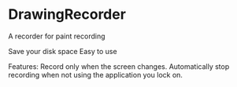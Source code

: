 # DrawingRecorder
A recorder for paint recording

Save your disk space
Easy to use

Features:
  Record only when the screen changes.
  Automatically stop recording when not using the application you lock on.
